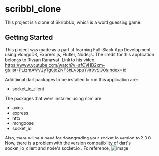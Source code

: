 # scribbl_clone

This project is a clone of Skribbl.io, which is a word guessing game.

## Getting Started

This project was made as a part of learning Full-Stack App Development using MongoDB, Express.js, Flutter, Node.js.
The credit for this application belongs to Rivaan Ranawat.
Link to his video: https://www.youtube.com/watch?v=afCVHB2xm-g&list=PLlzmAWV2yTgCjoZNF3hLX3puYJir9vSQO&index=16

Additional dart packages to be installed to run this application are:
- socket_io_client

The packages that were installed using npm are:
- axios
- express
- http
- mongoose
- socket_io

Also, there wil be a need for downgrading your socket.io version to 2.3.0 .
Now, there is a problem with the version compatibility of dart's socket_io_client and node's socket.io .
Fo reference, 
![image](https://github.com/nitinkoberoii/Skribbl_Clone/assets/134691738/ce465cd5-3682-4bb8-b18d-8714eb4d4445)
